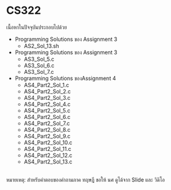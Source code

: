 # CS322
เนื้อหาในปัจจุบันประกอบไปด้วย 
<ul>
<li>Programming Solutions ของ Assignment 3 
    <ul>
    <li> AS2_Sol_13.sh
    </ul>
<li>Programming Solutions ของ Assignment 3 
    <ul>
    <li> AS3_Sol_5.c
    <li> AS3_Sol_6.c
    <li> AS3_Sol_7.c
    </ul>
<li>Programming Solutions ของAssignment 4 
    <ul>
    <li> AS4_Part2_Sol_1.c
    <li> AS4_Part2_Sol_2.c
    <li> AS4_Part2_Sol_3.c
    <li> AS4_Part2_Sol_4.c
    <li> AS4_Part2_Sol_5.c
    <li> AS4_Part2_Sol_6.c
    <li> AS4_Part2_Sol_7.c
    <li> AS4_Part2_Sol_8.c
    <li> AS4_Part2_Sol_9.c
    <li> AS4_Part2_Sol_10.c
    <li> AS4_Part2_Sol_11.c
    <li> AS4_Part2_Sol_12.c
    <li> AS4_Part2_Sol_13.c
    </ul>
</ul>
<br>
หมายเหตุ: สำหรับคำตอบของคำถามภาค ทฤษฎี ขอให้ นศ ดูได้จาก Slide และ วิดิโอ
